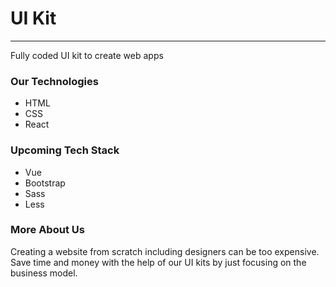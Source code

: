 # UI Kit
---
Fully coded UI kit to create web apps

### Our Technologies
- HTML
- CSS
- React

### Upcoming Tech Stack
- Vue
- Bootstrap
- Sass
- Less

### More About Us
Creating a website from scratch including designers can be too expensive.
Save time and money with the help of our UI kits by just focusing on the business model.
 